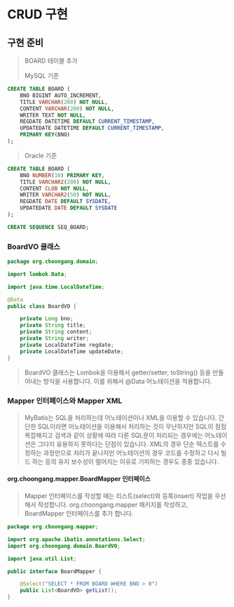 # CRUD 구현

## 구현 준비

> BOARD 테이블 추가
> 
> MySQL 기준

```sql
CREATE TABLE BOARD (
    BNO BIGINT AUTO_INCREMENT,
    TITLE VARCHAR(200) NOT NULL,
    CONTENT VARCHAR(200) NOT NULL,
    WRITER TEXT NOT NULL,
    REGDATE DATETIME DEFAULT CURRENT_TIMESTAMP,
    UPDATEDATE DATETIME DEFAULT CURRENT_TIMESTAMP,
    PRIMARY KEY(BNO)
);
```

> Oracle 기준

```sql
CREATE TABLE BOARD (
    BNO NUMBER(10) PRIMARY KEY,
    TITLE VARCHAR2(200) NOT NULL,
    CONTENT CLOB NOT NULL,
    WRITER VARCHAR2(50) NOT NULL,
    REGDATE DATE DEFAULT SYSDATE,
    UPDATEDATE DATE DEFAULT SYSDATE
);

CREATE SEQUENCE SEQ_BOARD;
```

### BoardVO 클래스

```java
package org.choongang.domain;

import lombok.Data;

import java.time.LocalDateTime;

@Data
public class BoardVO {

    private Long bno;
    private String title;
    private String content;
    private String writer;
    private LocalDateTime regdate;
    private LocalDateTime updateDate;
}
```

> BoardVO 클래스는 Lombok을 이용해서 getter/setter, toString() 등을 만들어내는 방식을 사용합니다. 이를 위해서 @Data 어노테이션을 적용합니다.

### Mapper 인터페이스와 Mapper XML

> MyBatis는 SQL을 처리하는데 어노테이션이나 XML을 이용할 수 있습니다. 간단한 SQL이라면 어노테이션을 이용해서 처리하는 것이 무난하지만 SQL이 점점 복잡해지고 검색과 같이 상황에 따라 다른 SQL문이 처리되는 경우에는 어노테이션은 그다지 유용하지 못하다는 단점이 있습니다. XML의 경우 단순 텍스트를 수정하는 과정만으로 처리가 끝나지만 어노테이션의 경우 코드를 수정하고 다시 빌드 하는 등의 유지 보수성이 떨어지는 이유로 기피하는 경우도 종종 있습니다. 


#### org.choongang.mapper.BoardMapper 인터페이스

> Mapper 인터페이스를 작성할 때는 리스트(select)와 등록(insert) 작업을 우선해서 작성합니다. org.choongang.mapper 패키지를 작성하고, BoardMapper 인터페이스를 추가 합니다.

```java
package org.choongang.mapper;

import org.apache.ibatis.annotations.Select;
import org.choongang.domain.BoardVO;

import java.util.List;

public interface BoardMapper {

    @Select("SELECT * FROM BOARD WHERE BNO > 0")
    public List<BoardVO> getList();
}
```

